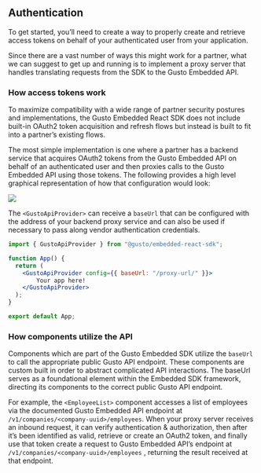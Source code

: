 ## Authentication

To get started, you’ll need to create a way to properly create and retrieve access tokens on behalf of your authenticated user from your application.

Since there are a vast number of ways this might work for a partner, what we can suggest to get up and running is to implement a proxy server that handles translating requests from the SDK to the Gusto Embedded API.

### How access tokens work

To maximize compatibility with a wide range of partner security postures and implementations, the Gusto Embedded React SDK does not include built-in OAuth2 token acquisition and refresh flows but instead is built to fit into a partner’s existing flows.

The most simple implementation is one where a partner has a backend service that acquires OAuth2 tokens from the Gusto Embedded API on behalf of an authenticated user and then proxies calls to the Gusto Embedded API using those tokens. The following provides a high level graphical representation of how that configuration would look:

![](https://files.readme.io/161c4c0c0952486a811a18c71d959a8bd74ca4884f2fc1abe39737c988f3a05f-image.png)

The `<GustoApiProvider>` can receive a `baseUrl` that can be configured with the address of your backend proxy service and can also be used if necessary to pass along vendor authentication credentials. 

```jsx react
import { GustoApiProvider } from "@gusto/embedded-react-sdk";

function App() {
  return (
    <GustoApiProvider config={{ baseUrl: "/proxy-url/" }}>
    	Your app here!
    </GustoApiProvider>
  );
}

export default App;
```

### How components utilize the API

Components which are part of the Gusto Embedded SDK utilize the `baseUrl` to call the appropriate public Gusto API endpoint. These components are custom built in order to abstract complicated API interactions. The baseUrl serves as a foundational element within the Embedded SDK framework, directing its components to the correct public Gusto API endpoint.

For example, the `<EmployeeList>` component accesses a list of employees via the documented Gusto Embedded API endpoint at `/v1/companies/<company-uuid>/employees`. When your proxy server receives an inbound request, it can verify authentication & authorization, then after it’s been identified as valid, retrieve or create an OAuth2 token, and finally use that token create a request to Gusto Embedded API’s endpoint at `/v1/companies/<company-uuid>/employees` , returning the result received at that endpoint.
